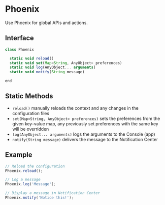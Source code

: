 # Phoenix

Use Phoenix for global APIs and actions.

## Interface

```javascript
class Phoenix

  static void reload()
  static void set(Map<String, AnyObject> preferences)
  static void log(AnyObject... arguments)
  static void notify(String message)

end
```

## Static Methods

- `reload()` manually reloads the context and any changes in the configuration files
- `set(Map<String, AnyObject> preferences)` sets the preferences from the given key–value map, any previously set preferences with the same key will be overridden
- `log(AnyObject... arguments)` logs the arguments to the Console (app)
- `notify(String message)` delivers the message to the Notification Center

## Example

```javascript
// Reload the configuration
Phoenix.reload();

// Log a message
Phoenix.log('Message');

// Display a message in Notification Center
Phoenix.notify('Notice this!');
```
